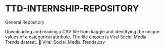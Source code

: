 # TTD-INTERNSHIP-REPOSITORY
General Repository

Downloading and reading a CSV file from kaggle and identifying the unique values of a categorical attribute. The file chosen is Viral Social Media Trends dataset.
🔗 Viral_Social_Media_Trends.csv

